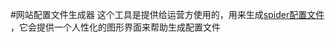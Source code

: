 #网站配置文件生成器
这个工具是提供给运营方使用的，用来生成[spider配置文件](https://github.com/zhf/labrador/blob/master/docs/backend/spider_config_spec.md)
，它会提供一个人性化的图形界面来帮助生成配置文件